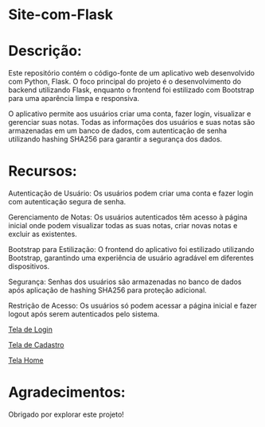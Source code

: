 # Site-com-Flask

# Descrição:

Este repositório contém o código-fonte de um aplicativo web desenvolvido com Python, Flask. 
O foco principal do projeto é o desenvolvimento do backend utilizando Flask, enquanto o frontend foi estilizado com Bootstrap para uma aparência limpa e responsiva.

O aplicativo permite aos usuários criar uma conta, fazer login, visualizar e gerenciar suas notas. 
Todas as informações dos usuários e suas notas são armazenadas em um banco de dados, com autenticação de senha utilizando hashing SHA256 para garantir a segurança dos dados.

# Recursos:

Autenticação de Usuário: Os usuários podem criar uma conta e fazer login com autenticação segura de senha.

Gerenciamento de Notas: Os usuários autenticados têm acesso à página inicial onde podem visualizar todas as suas notas, criar novas notas e excluir as existentes.

Bootstrap para Estilização: O frontend do aplicativo foi estilizado utilizando Bootstrap, garantindo uma experiência de usuário agradável em diferentes dispositivos.

Segurança: Senhas dos usuários são armazenadas no banco de dados após aplicação de hashing SHA256 para proteção adicional.

Restrição de Acesso: Os usuários só podem acessar a página inicial e fazer logout após serem autenticados pelo sistema.

[Tela de Login](https://github.com/vxsk/Site-com-Flask/assets/71227147/6fb1bebf-8d46-4424-9069-ed7e3a796776)

[Tela de Cadastro](https://github.com/vxsk/Site-com-Flask/assets/71227147/3eaf941a-4e66-40dc-b879-9d54942026e6)

[Tela Home](https://github.com/vxsk/Site-com-Flask/assets/71227147/61a0991c-b8f9-4ffb-867d-37a90aa14bc9)

# Agradecimentos:

Obrigado por explorar este projeto!
